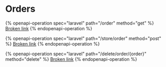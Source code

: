 # Orders

{% openapi-operation spec="laravel" path="/order" method="get" %}
[Broken link](broken-reference)
{% endopenapi-operation %}

{% openapi-operation spec="laravel" path="/store/order" method="post" %}
[Broken link](broken-reference)
{% endopenapi-operation %}

{% openapi-operation spec="laravel" path="/delete/order/{order}" method="delete" %}
[Broken link](broken-reference)
{% endopenapi-operation %}

